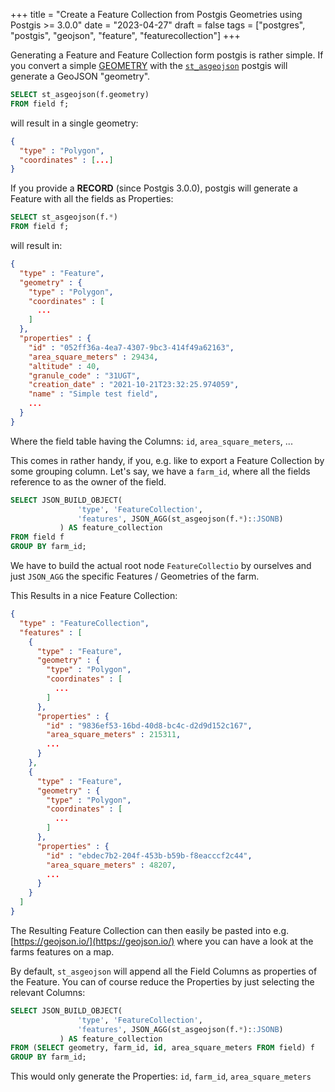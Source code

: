+++
title = "Create a Feature Collection from Postgis Geometries using Postgis >= 3.0.0"
date = "2023-04-27"
draft = false
tags = ["postgres", "postgis", "geojson", "feature", "featurecollection"]
+++

Generating a Feature and Feature Collection form postgis is rather simple. If you convert a simple [GEOMETRY](https://postgis.net/docs/geometry.html) with the [`st_asgeojson`](https://postgis.net/docs/ST_AsGeoJSON.html) postgis will generate a GeoJSON "geometry".

```sql
SELECT st_asgeojson(f.geometry)
FROM field f;
```

will result in a single geometry:

```json
{
  "type" : "Polygon",
  "coordinates" : [...]
}
```

If you provide a **RECORD** (since Postgis 3.0.0), postgis will generate a Feature with all the fields as Properties:

```sql
SELECT st_asgeojson(f.*)
FROM field f;
```

will result in:

```json
{
  "type" : "Feature",
  "geometry" : {
    "type" : "Polygon",
    "coordinates" : [
      ...
    ]
  },
  "properties" : {
    "id" : "052ff36a-4ea7-4307-9bc3-414f49a62163",
    "area_square_meters" : 29434,
    "altitude" : 40,
    "granule_code" : "31UGT",
    "creation_date" : "2021-10-21T23:32:25.974059",
    "name" : "Simple test field",
    ...
  }
}
```

Where the field table having the Columns: `id`, `area_square_meters`, ...

This comes in rather handy, if you, e.g. like to export a Feature Collection by some grouping column. Let's say, we have a `farm_id`, where all the fields reference to as the owner of the field.

```sql
SELECT JSON_BUILD_OBJECT(
               'type', 'FeatureCollection',
               'features', JSON_AGG(st_asgeojson(f.*)::JSONB)
           ) AS feature_collection
FROM field f
GROUP BY farm_id;
```

We have to build the actual root node `FeatureCollectio` by ourselves and just `JSON_AGG` the specific Features / Geometries of the farm.

This Results in a nice Feature Collection:
```json
{
  "type" : "FeatureCollection",
  "features" : [
    {
      "type" : "Feature",
      "geometry" : {
        "type" : "Polygon",
        "coordinates" : [
          ...
        ]
      },
      "properties" : {
        "id" : "9836ef53-16bd-40d8-bc4c-d2d9d152c167",
        "area_square_meters" : 215311,
        ...
      }
    },
    {
      "type" : "Feature",
      "geometry" : {
        "type" : "Polygon",
        "coordinates" : [
          ...
        ]
      },
      "properties" : {
        "id" : "ebdec7b2-204f-453b-b59b-f8eacccf2c44",
        "area_square_meters" : 48207,
        ...
      }
    }
  ]
}
```

The Resulting Feature Collection can then easily be pasted into e.g. [https://geojson.io/](https://geojson.io/) where you can have a look at the farms features on a map.

By default, `st_asgeojson` will append all the Field Columns as properties of the Feature. You can of course reduce the Properties by just selecting the relevant Columns:

```sql
SELECT JSON_BUILD_OBJECT(
               'type', 'FeatureCollection',
               'features', JSON_AGG(st_asgeojson(f.*)::JSONB)
           ) AS feature_collection
FROM (SELECT geometry, farm_id, id, area_square_meters FROM field) f
GROUP BY farm_id;
```

This would only generate the Properties: `id`, `farm_id`, `area_square_meters`
